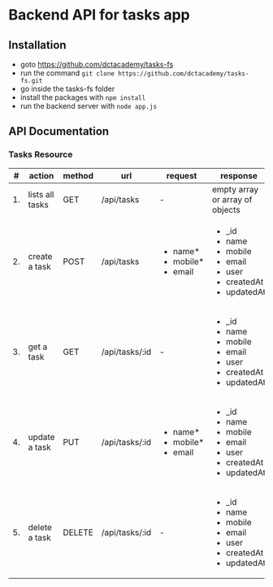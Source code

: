 # Backend API for tasks app 

## Installation 
* goto https://github.com/dctacademy/tasks-fs
* run the command `git clone https://github.com/dctacademy/tasks-fs.git`
* go inside the tasks-fs folder 
* install the packages with `npm install` 
* run the backend server with `node app.js` 


## API Documentation
### Tasks Resource 

| # | action | method | url | request | response | authentication |
| ----- |-----|-------|--------|---------|------| ------|
| 1. | lists all tasks | GET | /api/tasks | - | empty array or array of objects <br/> | no auth | 
| 2. | create a task | POST | /api/tasks  | <ul><li>name*</li> <li>mobile*</li> <li> email </li></ul> | <ul> <li>_id</li> <li> name </li> <li>mobile</li><li>email</li> <li>user</li><li>createdAt</li> <li>updatedAt</li> </ul>| `{ Authorization : 'Bearer token'}` |
| 3. | get a task | GET | /api/tasks/:id  | - | <ul> <li>_id</li> <li> name </li> <li>mobile</li><li>email</li> <li>user</li><li>createdAt</li> <li>updatedAt</li> </ul> | `{ Authorization : 'Bearer token'}` |
| 4. | update a task | PUT | /api/tasks/:id  | <ul><li>name*</li> <li>mobile*</li> <li> email </li></ul> | <ul> <li>_id</li> <li> name </li> <li>mobile</li><li>email</li> <li>user</li><li>createdAt</li> <li>updatedAt</li> </ul> | `{ Authorization : 'Bearer token'}` |
| 5. | delete a task | DELETE | /api/tasks/:id  | - | <ul> <li>_id</li> <li> name </li> <li>mobile</li><li>email</li> <li>user</li><li>createdAt</li> <li>updatedAt</li> </ul> | `{ Authorization : 'Bearer token'}` |
